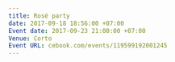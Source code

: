 ```yaml
---
title: Rosé party
date: 2017-09-18 18:56:00 +07:00
Event date: 2017-09-23 21:00:00 +07:00
Venue: Corto
Event URL: cebook.com/events/119599192001245
---
```


